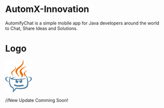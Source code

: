 # AutomX-Innovation
AutomifyChat is a simple mobile app for Java developers around the world to Chat, Share Ideas and Solutions.

# Logo
![automifychat logo](images/logo.png)

//New Update Comming Soon!
